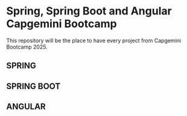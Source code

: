 ﻿# Spring, Spring Boot and Angular Capgemini Bootcamp
 
This repository will be the place to have every project from Capgemini Bootcamp 2025.

## SPRING

## SPRING BOOT

## ANGULAR

